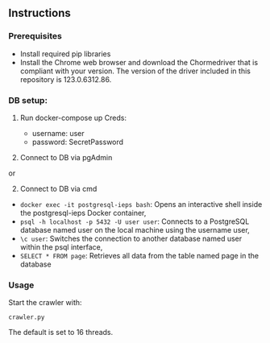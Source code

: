 
  

## Instructions


### Prerequisites
-  Install required pip libraries
-  Install the Chrome web browser and download the Chormedriver that is compliant with your version. The version of the driver included in this repository is 123.0.6312.86.


### DB setup:

  

1. Run docker-compose up
    Creds:
    - username: user
    - password: SecretPassword

2. Connect to DB via pgAdmin


  
or

  

2. Connect to DB via cmd

  

- ``docker exec -it postgresql-ieps bash``: Opens an interactive shell inside the postgresql-ieps Docker container,
- ``psql -h localhost -p 5432 -U user user``: Connects to a PostgreSQL database named user on the local machine using the username user,
- ``\c user``: Switches the connection to another database named user within the psql interface,
- ``SELECT * FROM page``: Retrieves all data from the table named page in the database

### Usage

Start the crawler with:

```
crawler.py
```
The default is set to 16 threads.
